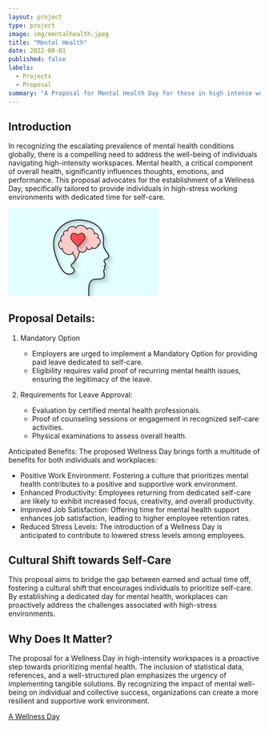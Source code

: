 ```yaml
---
layout: project
type: project
image: img/mentalhealth.jpeg
title: "Mental Health"
date: 2022-08-01
published: false
labels:
  - Projects
  - Proposal
summary: "A Proposal for Mental Health Day for those in high intense workspaces"
---
```



## Introduction
In recognizing the escalating prevalence of mental health conditions globally, there is a compelling need to address the well-being of individuals navigating high-intensity workspaces. Mental health, a critical component of overall health, significantly influences thoughts, emotions, and performance. This proposal advocates for the establishment of a Wellness Day, specifically tailored to provide individuals in high-stress working environments with dedicated time for self-care.

<img width="300px" class="rounded float-start pe-4" src="../img/mentalhealthpic.jpeg">


## Proposal Details:

1. Mandatory Option
   - Employers are urged to implement a Mandatory Option for providing paid leave dedicated to self-care.
   - Eligibility requires valid proof of recurring mental health issues, ensuring the legitimacy of the leave.

2. Requirements for Leave Approval:
   - Evaluation by certified mental health professionals.
   - Proof of counseling sessions or engagement in recognized self-care activities.
   - Physical examinations to assess overall health.

Anticipated Benefits:
The proposed Wellness Day brings forth a multitude of benefits for both individuals and workplaces:
   - Positive Work Environment: Fostering a culture that prioritizes mental health contributes to a positive and supportive work environment.
   - Enhanced Productivity: Employees returning from dedicated self-care are likely to exhibit increased focus, creativity, and overall productivity.
   - Improved Job Satisfaction: Offering time for mental health support enhances job satisfaction, leading to higher employee retention rates.
   - Reduced Stress Levels: The introduction of a Wellness Day is anticipated to contribute to lowered stress levels among employees.

## Cultural Shift towards Self-Care
This proposal aims to bridge the gap between earned and actual time off, fostering a cultural shift that encourages individuals to prioritize self-care. By establishing a dedicated day for mental health, workplaces can proactively address the challenges associated with high-stress environments.

## Why Does It Matter?
The proposal for a Wellness Day in high-intensity workspaces is a proactive step towards prioritizing mental health. The inclusion of statistical data, references, and a well-structured plan emphasizes the urgency of implementing tangible solutions. By recognizing the impact of mental well-being on individual and collective success, organizations can create a more resilient and supportive work environment.

[A Wellness Day](https://docs.google.com/document/d/1ilkLW3oKyZJDtzhfRQCTjGBKK8TIvhO9Wc-dQr2t8W0/edit?usp=sharing)

